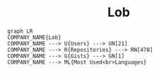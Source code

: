 <h1 align="center">Lob</h1>

```mermaid
graph LR
COMPANY_NAME{Lob}
COMPANY_NAME ---> U{Users} ---> UN[21]
COMPANY_NAME ---> R{Repositories} ---> RN[478]
COMPANY_NAME ---> G{Gists} ---> GN[1]
COMPANY_NAME ---> ML{Most Used<br>Languages}
```

